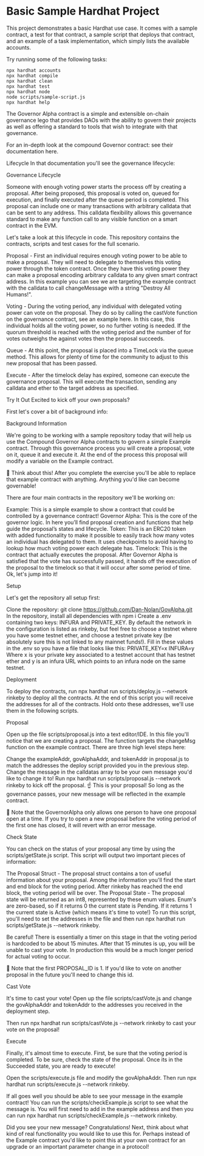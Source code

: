 # Basic Sample Hardhat Project

This project demonstrates a basic Hardhat use case. It comes with a sample contract, a test for that contract, a sample script that deploys that contract, and an example of a task implementation, which simply lists the available accounts.

Try running some of the following tasks:

```shell
npx hardhat accounts
npx hardhat compile
npx hardhat clean
npx hardhat test
npx hardhat node
node scripts/sample-script.js
npx hardhat help
```




The Governor Alpha contract is a simple and extensible on-chain governance lego that provides DAOs with the ability to govern their projects as well as offering a standard to tools that wish to integrate with that governance.

For an in-depth look at the compound Governor contract: see their documentation here.

Lifecycle
In that documentation you'll see the governance lifecycle:

Governance Lifecycle

Someone with enough voting power starts the process off by creating a proposal. After being proposed, this proposal is voted on, queued for execution, and finally executed after the queue period is completed. This proposal can include one or many transactions with arbitrary calldata that can be sent to any address. This calldata flexibility allows this governance standard to make any function call to any visible function on a smart contract in the EVM.

Let's take a look at this lifecycle in code. This repository contains the contracts, scripts and test cases for the full scenario.

Proposal - First an individual requires enough voting power to be able to make a proposal. They will need to delegate to themselves this voting power through the token contract. Once they have this voting power they can make a proposal encoding arbitrary calldata to any given smart contract address. In this example you can see we are targeting the example contract with the calldata to call changeMessage with a string "Destroy All Humans!".

Voting - During the voting period, any individual with delegated voting power can vote on the proposal. They do so by calling the castVote function on the governance contract, see an example here. In this case, this individual holds all the voting power, so no further voting is needed. If the quorum threshold is reached with the voting period and the number of for votes outweighs the against votes then the proposal succeeds.

Queue - At this point, the proposal is placed into a TimeLock via the queue method. This allows for plenty of time for the community to adjust to this new proposal that has been passed.

Execute - After the timelock delay has expired, someone can execute the governance proposal. This will execute the transaction, sending any calldata and ether to the target address as specified.

Try It Out
Excited to kick off your own proposals?

First let's cover a bit of background info:

Background Information

We're going to be working with a sample repository today that will help us use the Compound Governor Alpha contracts to govern a simple Example contract. Through this governance process you will create a proposal, vote on it, queue it and execute it. At the end of the process this proposal will modify a variable on the Example contract.

🤔 Think about this! After you complete the exercise you'll be able to replace that example contract with anything. Anything you'd like can become governable!

There are four main contracts in the repository we'll be working on:

Example: This is a simple example to show a contract that could be controlled by a governance contract!
Governor Alpha: This is the core of the governor logic. In here you’ll find proposal creation and functions that help guide the proposal’s states and lifecycle.
Token: This is an ERC20 token with added functionality to make it possible to easily track how many votes an individual has delegated to them. It uses checkpoints to avoid having to lookup how much voting power each delegate has.
Timelock: This is the contract that actually executes the proposal. After Governor Alpha is satisfied that the vote has successfully passed, it hands off the execution of the proposal to the timelock so that it will occur after some period of time.
Ok, let's jump into it!

Setup

Let's get the repository all setup first:

Clone the repository: git clone https://github.com/Dan-Nolan/GovAlpha.git
In the repository, install all dependencies with npm i
Create a .env containing two keys: INFURA and PRIVATE_KEY. By default the network in the configuration is listed as rinkeby, but feel free to choose a testnet where you have some testnet ether, and choose a testnet private key (be absolutely sure this is not linked to any mainnet funds!). Fill in these values in the .env so you have a file that looks like this:
PRIVATE_KEY=x
INFURA=y
Where x is your private key associated to a testnet account that has testnet ether and y is an infura URL which points to an infura node on the same testnet.

Deployment

To deploy the contracts, run npx hardhat run scripts/deploy.js --network rinkeby to deploy all the contracts. At the end of this script you will receive the addresses for all of the contracts. Hold onto these addresses, we'll use them in the following scripts.

Proposal

Open up the file scripts/proposal.js into a text editor/IDE. In this file you'll notice that we are creating a proposal. The function targets the changeMsg function on the example contract. There are three high level steps here:

Change the exampleAddr, govAlphaAddr, and tokenAddr in proposal.js to match the addresses the deploy script provided you in the previous step.
Change the message in the calldatas array to be your own message you'd like to change it to!
Run npx hardhat run scripts/proposal.js --network rinkeby to kick off the proposal.
☝️ This is your proposal! So long as the governance passes, your new message will be reflected in the example contract.

🤔 Note that the GovernorAlpha only allows one person to have one proposal open at a time. If you try to open a new proposal before the voting period of the first one has closed, it will revert with an error message.

Check State

You can check on the status of your proposal any time by using the scripts/getState.js script. This script will output two important pieces of information:

The Proposal Struct - The proposal struct contains a ton of useful information about your proposal. Among the information you'll find the start and end block for the voting period. After rinkeby has reached the end block, the voting period will be over.
The Proposal State - The proposal state will be returned as an int8, represented by these enum values. Enum's are zero-based, so if it returns 0 the current state is Pending. If it returns 1 the current state is Active (which means it's time to vote!)
To run this script, you'll need to set the addresses in the file and then run npx hardhat run scripts/getState.js --network rinkeby.

Be careful! There is essentially a timer on this stage in that the voting period is hardcoded to be about 15 minutes. After that 15 minutes is up, you will be unable to cast your vote. In production this would be a much longer period for actual voting to occur.

🤔 Note that the first PROPOSAL_ID is 1. If you'd like to vote on another proposal in the future you'll need to change this id.

Cast Vote

It's time to cast your vote! Open up the file scripts/castVote.js and change the govAlphaAddr and tokenAddr to the addresses you received in the deployment step.

Then run npx hardhat run scripts/castVote.js --network rinkeby to cast your vote on the proposal!

Execute

Finally, it's almost time to execute. First, be sure that the voting period is completed. To be sure, check the state of the proposal. Once its in the Succeeded state, you are ready to execute!

Open the scripts/execute.js file and modify the govAlphaAddr. Then run npx hardhat run scripts/execute.js --network rinkeby.

If all goes well you should be able to see your message in the example contract! You can run the scripts/checkExample.js script to see what the message is. You will first need to add in the example address and then you can run npx hardhat run scripts/checkExample.js --network rinkeby.

Did you see your new message? Congratulations! Next, think about what kind of real functionality you would like to use this for. Perhaps instead of the Example contract you'd like to point this at your own contract for an upgrade or an important parameter change in a protocol!
